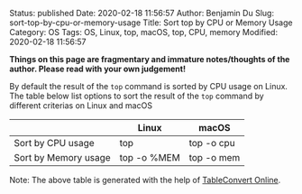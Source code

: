 Status: published
Date: 2020-02-18 11:56:57
Author: Benjamin Du
Slug: sort-top-by-cpu-or-memory-usage
Title: Sort top by CPU or Memory Usage
Category: OS
Tags: OS, Linux, top, macOS, top, CPU, memory
Modified: 2020-02-18 11:56:57

**Things on this page are fragmentary and immature notes/thoughts of the author. Please read with your own judgement!**

By default the result of the `top` command is sorted by CPU usage on Linux.
The table below list options to sort the result of the `top` command 
by different criterias on Linux and macOS


|                      | Linux        | macOS         |
|----------------------|--------------|-------------|
| Sort by CPU usage    | top          | top \-o cpu |
| Sort by Memory usage | top \-o %MEM | top \-o mem |

Note: The above table is generated with the help of [TableConvert Online](https://tableconvert.com/).
